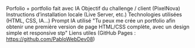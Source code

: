 Porfolio + portfolio fait avec IA
Objectif du challenge / client (PixelNova)
Instructions d’installation locale (Live Server, etc.)
Technologies utilisées (HTML, CSS, IA…)
Prompt IA utilisé "Tu peux me crée un portfolio afin obtenir une première version de page HTML/CSS complète, avec un design simple et responsive stp"
Liens utiles (GitHub Pages : https://github.com/PabloWebDev08)
